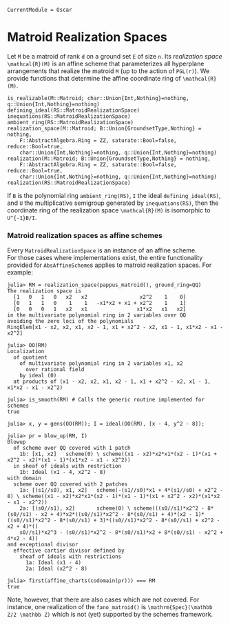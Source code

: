 ```@meta
CurrentModule = Oscar
```

# Matroid Realization Spaces


Let ``M`` be a matroid of rank ``d`` on a ground set ``E`` of size ``n``. Its
*realization space* ``\mathcal{R}(M)`` is an affine scheme that parameterizes
all hyperplane arrangements that realize the matroid ``M`` (up to the action of
``PGL(r)``).  We provide functions that determine the affine coordinate ring of
``\mathcal{R}(M)``. 


```@docs
is_realizable(M::Matroid; char::Union{Int,Nothing}=nothing, q::Union{Int,Nothing}=nothing)
defining_ideal(RS::MatroidRealizationSpace)
inequations(RS::MatroidRealizationSpace)
ambient_ring(RS::MatroidRealizationSpace)
realization_space(M::Matroid; B::Union{GroundsetType,Nothing} = nothing, 
    F::AbstractAlgebra.Ring = ZZ, saturate::Bool=false, reduce::Bool=true,
    char::Union{Int,Nothing}=nothing, q::Union{Int,Nothing}=nothing)
realization(M::Matroid; B::Union{GroundsetType,Nothing} = nothing, 
    F::AbstractAlgebra.Ring = ZZ, saturate::Bool=false, reduce::Bool=true,
    char::Union{Int,Nothing}=nothing, q::Union{Int,Nothing}=nothing)
realization(RS::MatroidRealizationSpace)
```

If ``B`` is the polynomial ring `ambient_ring(RS)`, ``I`` the ideal
`defining_ideal(RS)`, and ``U`` the multiplicative semigroup generated by
`inequations(RS)`, then the coordinate ring of the realization space
``\mathcal{R}(M)`` is isomorphic to ``U^{-1}B/I``.  

### Matroid realization spaces as affine schemes
Every `MatroidRealizationSpace` is an instance of an affine scheme.  
For those cases where implementations exist, the
entire functionality provided for `AbsAffineScheme`s applies 
to matroid realization spaces. For example:
```jldoctest
julia> RM = realization_space(pappus_matroid(), ground_ring=QQ)
The realization space is
  [1   0   1   0   x2   x2                 x2^2    1    0]
  [0   1   1   0    1    1   -x1*x2 + x1 + x2^2    1    1]
  [0   0   0   1   x2   x1                x1*x2   x1   x2]
in the multivariate polynomial ring in 2 variables over QQ
avoiding the zero loci of the polynomials
RingElem[x1 - x2, x2, x1, x2 - 1, x1 + x2^2 - x2, x1 - 1, x1*x2 - x1 - x2^2]

julia> OO(RM)
Localization
  of quotient
    of multivariate polynomial ring in 2 variables x1, x2
      over rational field
    by ideal (0)
  at products of (x1 - x2, x2, x1, x2 - 1, x1 + x2^2 - x2, x1 - 1, x1*x2 - x1 - x2^2)

julia> is_smooth(RM) # Calls the generic routine implemented for schemes
true

julia> x, y = gens(OO(RM)); I = ideal(OO(RM), [x - 4, y^2 - 8]);

julia> pr = blow_up(RM, I)
Blowup
  of scheme over QQ covered with 1 patch
    1b: [x1, x2]   scheme(0) \ scheme((x1 - x2)*x2*x1*(x2 - 1)*(x1 + x2^2 - x2)*(x1 - 1)*(x1*x2 - x1 - x2^2))
  in sheaf of ideals with restriction
    1b: Ideal (x1 - 4, x2^2 - 8)
with domain
  scheme over QQ covered with 2 patches
    1a: [(s1//s0), x1, x2]   scheme(-(s1//s0)*x1 + 4*(s1//s0) + x2^2 - 8) \ scheme((x1 - x2)*x2*x1*(x2 - 1)*(x1 - 1)*(x1 + x2^2 - x2)*(x1*x2 - x1 - x2^2))
    2a: [(s0//s1), x2]       scheme(0) \ scheme(((s0//s1)*x2^2 - 8*(s0//s1) - x2 + 4)*x2*((s0//s1)*x2^2 - 8*(s0//s1) + 4)*(x2 - 1)*((s0//s1)*x2^2 - 8*(s0//s1) + 3)*((s0//s1)*x2^2 - 8*(s0//s1) + x2^2 - x2 + 4)*((
    s0//s1)*x2^3 - (s0//s1)*x2^2 - 8*(s0//s1)*x2 + 8*(s0//s1) - x2^2 + 4*x2 - 4))
and exceptional divisor
  effective cartier divisor defined by
    sheaf of ideals with restrictions
      1a: Ideal (x1 - 4)
      2a: Ideal (x2^2 - 8)
      
julia> first(affine_charts(codomain(pr))) === RM
true
```
Note, however, that there are also cases which are not covered. 
For instance, one realization of the `fano_matroid()` is ``\mathrm{Spec}(\mathbb Z/2 \mathbb Z)``
which is not (yet) supported by the schemes framework.

